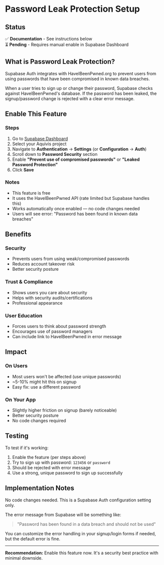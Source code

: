 # Password Leak Protection Setup

## Status
✅ **Documentation** - See instructions below  
⏳ **Pending** - Requires manual enable in Supabase Dashboard

## What is Password Leak Protection?

Supabase Auth integrates with HaveIBeenPwned.org to prevent users from using passwords that have been compromised in known data breaches.

When a user tries to sign up or change their password, Supabase checks against HaveIBeenPwned's database. If the password has been leaked, the signup/password change is rejected with a clear error message.

## Enable This Feature

### Steps
1. Go to [Supabase Dashboard](https://app.supabase.com)
2. Select your Aquivis project
3. Navigate to **Authentication** → **Settings** (or **Configuration** → **Auth**)
4. Scroll down to **Password Security** section
5. Enable **"Prevent use of compromised passwords"** or **"Leaked Password Protection"**
6. Click **Save**

### Notes
- This feature is free
- It uses the HaveIBeenPwned API (rate limited but Supabase handles this)
- Works automatically once enabled — no code changes needed
- Users will see error: "Password has been found in known data breaches"

## Benefits

### Security
- Prevents users from using weak/compromised passwords
- Reduces account takeover risk
- Better security posture

### Trust & Compliance
- Shows users you care about security
- Helps with security audits/certifications
- Professional appearance

### User Education
- Forces users to think about password strength
- Encourages use of password managers
- Can include link to HaveIBeenPwned in error message

## Impact

### On Users
- Most users won't be affected (use unique passwords)
- ~5-10% might hit this on signup
- Easy fix: use a different password

### On Your App
- Slightly higher friction on signup (barely noticeable)
- Better security posture
- No code changes required

## Testing

To test if it's working:
1. Enable the feature (per steps above)
2. Try to sign up with password: `123456` or `password`
3. Should be rejected with error message
4. Use a strong, unique password to sign up successfully

## Implementation Notes

No code changes needed. This is a Supabase Auth configuration setting only.

The error message from Supabase will be something like:
> "Password has been found in a data breach and should not be used"

You can customize the error handling in your signup/login forms if needed, but the default error is fine.

---

**Recommendation:** Enable this feature now. It's a security best practice with minimal downside.

